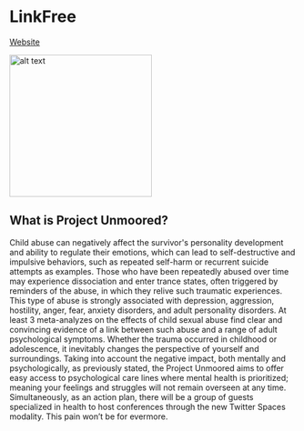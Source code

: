 # LinkFree

[Website](https://michaelbarney.github.io/LinkFree)

<img src="https://i.imgur.com/B4LX0kY.png" alt="alt text" width="250px">

## What is Project Unmoored?

Child abuse can negatively affect the survivor's personality development and ability to regulate their emotions, which can lead to self-destructive and impulsive behaviors, such as repeated self-harm or recurrent suicide attempts as examples. Those who have been repeatedly abused over time may experience dissociation and enter trance states, often triggered by reminders of the abuse, in which they relive such traumatic experiences. This type of abuse is strongly associated with depression, aggression, hostility, anger, fear, anxiety disorders, and adult personality disorders. At least 3 meta-analyzes on the effects of child sexual abuse find clear and convincing evidence of a link between such abuse and a range of adult psychological symptoms.
Whether the trauma occurred in childhood or adolescence, it inevitably changes the perspective of yourself and surroundings.
Taking into account the negative impact, both mentally and psychologically, as previously stated, the Project Unmoored aims to offer easy access to psychological care lines where mental health is prioritized; meaning your feelings and struggles will not remain overseen at any time. Simultaneously, as an action plan, there will be a group of guests specialized in health to host conferences through the new Twitter Spaces modality.
This pain won’t be for evermore.

